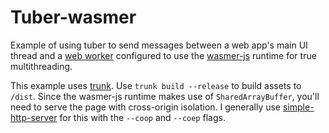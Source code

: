 # Tuber-wasmer

Example of using tuber to send messages between a web app's main UI thread and a [web worker](https://developer.mozilla.org/en-US/docs/Web/API/Web_Workers_API) configured to use the [wasmer-js](https://github.com/wasmerio/wasmer-js) runtime for true multithreading.

This example uses [trunk](https://github.com/trunk-rs/trunk). Use `trunk build --release` to build assets to `/dist`. Since the wasmer-js runtime makes use of `SharedArrayBuffer`, you'll need to serve the page with cross-origin isolation. I generally use [simple-http-server](https://crates.io/crates/simple-http-server) for this with the `--coop` and `--coep` flags.
